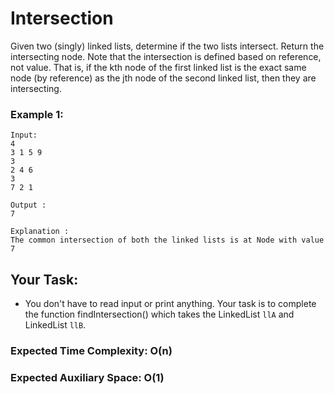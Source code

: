 # Intersection

Given two (singly) linked lists, determine if the two lists intersect. Return the intersecting node. Note that the intersection is defined based on reference, not value. That is, if the kth node of the first linked list is the exact same node (by reference) as the jth node of the second linked list, then they are intersecting.

### Example 1:

    Input:
    4
    3 1 5 9
    3
    2 4 6
    3
    7 2 1
    
    Output : 
    7

    Explanation :
    The common intersection of both the linked lists is at Node with value 7

## Your Task:
- You don't have to read input or print anything. Your task is to complete the function findIntersection() which takes the LinkedList `llA` and LinkedList `llB`.

### Expected Time Complexity: O(n)
### Expected Auxiliary Space: O(1)